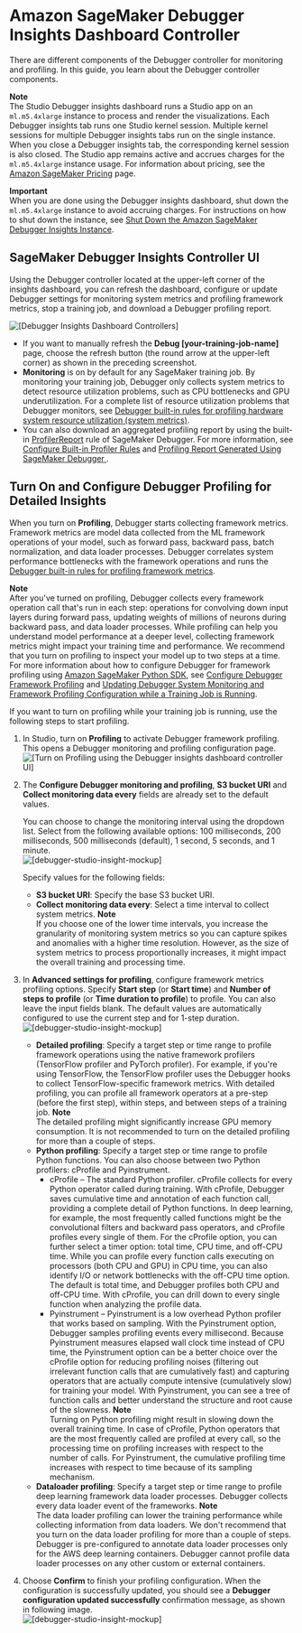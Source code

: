 # Amazon SageMaker Debugger Insights Dashboard Controller<a name="debugger-on-studio-insights-controllers"></a>

There are different components of the Debugger controller for monitoring and profiling\. In this guide, you learn about the Debugger controller components\.

**Note**  
The Studio Debugger insights dashboard runs a Studio app on an `ml.m5.4xlarge` instance to process and render the visualizations\. Each Debugger insights tab runs one Studio kernel session\. Multiple kernel sessions for multiple Debugger insights tabs run on the single instance\. When you close a Debugger insights tab, the corresponding kernel session is also closed\. The Studio app remains active and accrues charges for the `ml.m5.4xlarge` instance usage\. For information about pricing, see the [Amazon SageMaker Pricing](http://aws.amazon.com/sagemaker/pricing/) page\.

**Important**  
When you are done using the Debugger insights dashboard, shut down the `ml.m5.4xlarge` instance to avoid accruing charges\. For instructions on how to shut down the instance, see [Shut Down the Amazon SageMaker Debugger Insights Instance](debugger-on-studio-insights-close.md)\.

## SageMaker Debugger Insights Controller UI<a name="debugger-on-studio-insights-controller"></a>

Using the Debugger controller located at the upper\-left corner of the insights dashboard, you can refresh the dashboard, configure or update Debugger settings for monitoring system metrics and profiling framework metrics, stop a training job, and download a Debugger profiling report\.

![\[Debugger Insights Dashboard Controllers\]](http://docs.aws.amazon.com/sagemaker/latest/dg/images/debugger/debugger-studio-insights-refresh.png)
+ If you want to manually refresh the **Debug \[your\-training\-job\-name\]** page, choose the refresh button \(the round arrow at the upper\-left corner\) as shown in the preceding screenshot\. 
+ **Monitoring** is on by default for any SageMaker training job\. By monitoring your training job, Debugger only collects system metrics to detect resource utilization problems, such as CPU bottlenecks and GPU underutilization\. For a complete list of resource utilization problems that Debugger monitors, see [Debugger built\-in rules for profiling hardware system resource utilization \(system metrics\)](debugger-built-in-rules.md#built-in-rules-monitoring)\.
+ You can also download an aggregated profiling report by using the built\-in [ProfilerReport](https://docs.aws.amazon.com/sagemaker/latest/dg/debugger-built-in-rules.html#profiler-report) rule of SageMaker Debugger\. For more information, see [Configure Built\-in Profiler Rules](https://docs.aws.amazon.com/sagemaker/latest/dg/use-debugger-built-in-profiler-rules.html) and [Profiling Report Generated Using SageMaker Debugger ](https://docs.aws.amazon.com/sagemaker/latest/dg/debugger-profiling-report.html)\.

## Turn On and Configure Debugger Profiling for Detailed Insights<a name="debugger-on-studio-insights-update-config"></a>

When you turn on **Profiling**, Debugger starts collecting framework metrics\. Framework metrics are model data collected from the ML framework operations of your model, such as forward pass, backward pass, batch normalization, and data loader processes\. Debugger correlates system performance bottlenecks with the framework operations and runs the [Debugger built\-in rules for profiling framework metrics](debugger-built-in-rules.md#built-in-rules-profiling)\.

**Note**  
After you've turned on profiling, Debugger collects every framework operation call that's run in each step: operations for convolving down input layers during forward pass, updating weights of millions of neurons during backward pass, and data loader processes\. While profiling can help you understand model performance at a deeper level, collecting framework metrics might impact your training time and performance\. We recommend that you turn on profiling to inspect your model up to two steps at a time\. For more information about how to configure Debugger for framework profiling using [Amazon SageMaker Python SDK](https://sagemaker.readthedocs.io), see [Configure Debugger Framework Profiling](debugger-configure-framework-profiling.md) and [Updating Debugger System Monitoring and Framework Profiling Configuration while a Training Job is Running](debugger-update-monitoring-profiling.md)\.

If you want to turn on profiling while your training job is running, use the following steps to start profiling\.

1. In Studio, turn on **Profiling** to activate Debugger framework profiling\. This opens a Debugger monitoring and profiling configuration page\.  
![\[Turn on Profiling using the Debugger insights dashboard controller UI\]](http://docs.aws.amazon.com/sagemaker/latest/dg/images/debugger/debugger-studio-enable-profiling-1.png)

1. The **Configure Debugger monitoring and profiling**, **S3 bucket URI** and **Collect monitoring data every** fields are already set to the default values\. 

   You can choose to change the monitoring interval using the dropdown list\. Select from the following available options: 100 milliseconds, 200 milliseconds, 500 milliseconds \(default\), 1 second, 5 seconds, and 1 minute\.   
![\[debugger-studio-insight-mockup\]](http://docs.aws.amazon.com/sagemaker/latest/dg/images/debugger/debugger-studio-enable-profiling-2.png)

   Specify values for the following fields:
   + **S3 bucket URI**: Specify the base S3 bucket URI\.
   + **Collect monitoring data every**: Select a time interval to collect system metrics\.
**Note**  
If you choose one of the lower time intervals, you increase the granularity of monitoring system metrics so you can capture spikes and anomalies with a higher time resolution\. However, as the size of system metrics to process proportionally increases, it might impact the overall training and processing time\.

1. In **Advanced settings for profiling**, configure framework metrics profiling options\. Specify **Start step** \(or **Start time**\) and **Number of steps to profile** \(or **Time duration to profile**\) to profile\. You can also leave the input fields blank\. The default values are automatically configured to use the current step and for 1\-step duration\.  
![\[debugger-studio-insight-mockup\]](http://docs.aws.amazon.com/sagemaker/latest/dg/images/debugger/debugger-studio-enable-profiling-3.gif)
   + **Detailed profiling**: Specify a target step or time range to profile framework operations using the native framework profilers \(TensorFlow profiler and PyTorch profiler\)\. For example, if you're using TensorFlow, the TensorFlow profiler uses the Debugger hooks to collect TensorFlow\-specific framework metrics\. With detailed profiling, you can profile all framework operators at a pre\-step \(before the first step\), within steps, and between steps of a training job\.
**Note**  
The detailed profiling might significantly increase GPU memory consumption\. It is not recommended to turn on the detailed profiling for more than a couple of steps\.
   + **Python profiling**: Specify a target step or time range to profile Python functions\. You can also choose between two Python profilers: cProfile and Pyinstrument\.
     + cProfile – The standard Python profiler\. cProfile collects for every Python operator called during training\. With cProfile, Debugger saves cumulative time and annotation of each function call, providing a complete detail of Python functions\. In deep learning, for example, the most frequently called functions might be the convolutional filters and backward pass operators, and cProfile profiles every single of them\. For the cProfile option, you can further select a timer option: total time, CPU time, and off\-CPU time\. While you can profile every function calls executing on processors \(both CPU and GPU\) in CPU time, you can also identify I/O or network bottlenecks with the off\-CPU time option\. The default is total time, and Debugger profiles both CPU and off\-CPU time\. With cProfile, you can drill down to every single function when analyzing the profile data\.
     + Pyinstrument – Pyinstrument is a low overhead Python profiler that works based on sampling\. With the Pyinstrument option, Debugger samples profiling events every millisecond\. Because Pyinstrument measures elapsed wall clock time instead of CPU time, the Pyinstrument option can be a better choice over the cProfile option for reducing profiling noises \(filtering out irrelevant function calls that are cumulatively fast\) and capturing operators that are actually compute intensive \(cumulatively slow\) for training your model\. With Pyinstrument, you can see a tree of function calls and better understand the structure and root cause of the slowness\.
**Note**  
Turning on Python profiling might result in slowing down the overall training time\. In case of cProfile, Python operators that are the most frequently called are profiled at every call, so the processing time on profiling increases with respect to the number of calls\. For Pyinstrument, the cumulative profiling time increases with respect to time because of its sampling mechanism\.
   + **Dataloader profiling**: Specify a target step or time range to profile deep learning framework data loader processes\. Debugger collects every data loader event of the frameworks\.
**Note**  
The data loader profiling can lower the training performance while collecting information from data loaders\. We don't recommend that you turn on the data loader profiling for more than a couple of steps\.  
Debugger is pre\-configured to annotate data loader processes only for the AWS deep learning containers\. Debugger cannot profile data loader processes on any other custom or external containers\.

1. Choose **Confirm** to finish your profiling configuration\. When the configuration is successfully updated, you should see a **Debugger configuration updated successfully** confirmation message, as shown in following image\.  
![\[debugger-studio-insight-mockup\]](http://docs.aws.amazon.com/sagemaker/latest/dg/images/debugger/debugger-studio-enable-profiling-4.png)